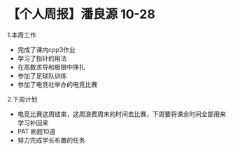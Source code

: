 # 【个人周报】潘良源 10-28

1.本周工作
- 完成了课内cpp3作业
- 学习了指针的用法
- 在高数求导和极限中挣扎
- 参加了足球队训练
- 参加了电竞社举办的电竞比赛

2.下周计划
- 电竞比赛这周结束，这周浪费周末的时间去比赛，下周要将课余时间全部用来学习补回来
- PAT 刷题10道
- 努力完成学长布置的任务

